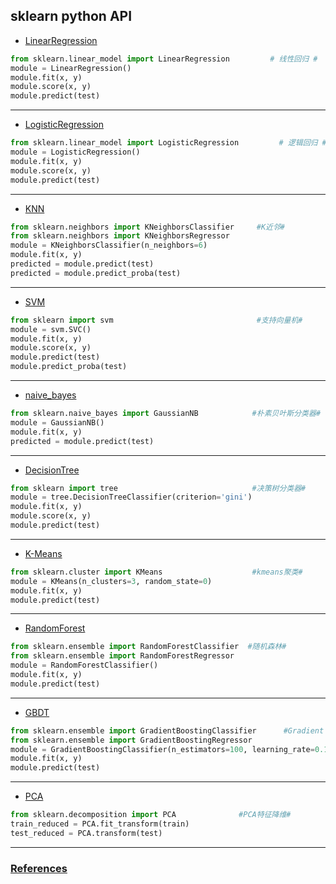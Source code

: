 ## sklearn python API

- [LinearRegression](http://scikit-learn.org/stable/modules/generated/sklearn.linear_model.LinearRegression.html)
```python
from sklearn.linear_model import LinearRegression         # 线性回归 #
module = LinearRegression()
module.fit(x, y)
module.score(x, y)
module.predict(test)
```
***

- [LogisticRegression](http://scikit-learn.org/stable/modules/generated/sklearn.linear_model.LogisticRegression.html)
```python
from sklearn.linear_model import LogisticRegression         # 逻辑回归 #
module = LogisticRegression()
module.fit(x, y)
module.score(x, y)
module.predict(test)
```
***

- [KNN](http://scikit-learn.org/stable/modules/generated/sklearn.neighbors.KNeighborsClassifier.html)
```python
from sklearn.neighbors import KNeighborsClassifier     #K近邻#
from sklearn.neighbors import KNeighborsRegressor
module = KNeighborsClassifier(n_neighbors=6)
module.fit(x, y)
predicted = module.predict(test)
predicted = module.predict_proba(test)
```
***

- [SVM](http://scikit-learn.org/stable/modules/generated/sklearn.svm.SVC.html)
```python
from sklearn import svm                                #支持向量机#
module = svm.SVC()
module.fit(x, y)
module.score(x, y)
module.predict(test)
module.predict_proba(test)
```
***


- [naive_bayes](http://scikit-learn.org/stable/modules/generated/sklearn.naive_bayes.GaussianNB.html)
```python
from sklearn.naive_bayes import GaussianNB            #朴素贝叶斯分类器#
module = GaussianNB()
module.fit(x, y)
predicted = module.predict(test)
```
***

- [DecisionTree](http://scikit-learn.org/stable/modules/generated/sklearn.tree.DecisionTreeClassifier.html)
```python
from sklearn import tree                              #决策树分类器#
module = tree.DecisionTreeClassifier(criterion='gini')
module.fit(x, y)
module.score(x, y)
module.predict(test)
```
***

- [K-Means](http://scikit-learn.org/stable/modules/generated/sklearn.cluster.KMeans.html)
```python
from sklearn.cluster import KMeans                    #kmeans聚类#
module = KMeans(n_clusters=3, random_state=0)
module.fit(x, y)
module.predict(test)
```
***

- [RandomForest](http://scikit-learn.org/stable/modules/generated/sklearn.ensemble.RandomForestClassifier.html)
```python
from sklearn.ensemble import RandomForestClassifier  #随机森林#
from sklearn.ensemble import RandomForestRegressor
module = RandomForestClassifier()
module.fit(x, y)
module.predict(test)
```
***

- [GBDT](http://scikit-learn.org/stable/modules/generated/sklearn.ensemble.GradientBoostingClassifier.html)
```python
from sklearn.ensemble import GradientBoostingClassifier      #Gradient Boosting 和 AdaBoost算法#
from sklearn.ensemble import GradientBoostingRegressor
module = GradientBoostingClassifier(n_estimators=100, learning_rate=0.1, max_depth=1, random_state=0)
module.fit(x, y)
module.predict(test)
```
***

- [PCA](http://scikit-learn.org/stable/modules/generated/sklearn.decomposition.PCA.html)
```python
from sklearn.decomposition import PCA              #PCA特征降维#
train_reduced = PCA.fit_transform(train)
test_reduced = PCA.transform(test)
```
***

### [References](https://mp.weixin.qq.com/s/vwNaLDkmXiNRmj-D3Ae6eQ)
